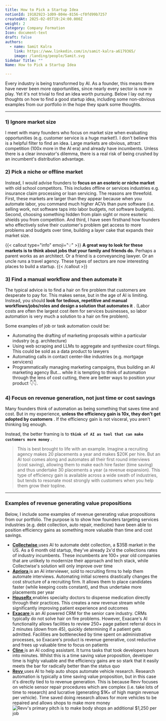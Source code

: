 ```yaml
---
title: How to Pick a Startup Idea
notionId: 19182923-1d09-804e-8156-cf0fd99b7257
createdAt: 2025-02-05T19:24:00.000Z
weight: 2
Category: Company Formation
Icon: document-text
draft: false
authors:
  - name: Samit Kalra
    link: https://www.linkedin.com/in/samit-kalra-a6179365/
    image: /landing/people/Samit.svg
Sidebar Title: ""
Name: How to Pick a Startup Idea

---
```




Every industry is being transformed by AI. As a founder, this means there have never been more opportunities, since nearly every sector is now in play. Yet it's not trivial to find an idea worth pursuing. Below I lay out my thoughts on how to find a good startup idea, including some non-obvious examples from our portfolio in the hope they spark some thoughts.

---


### 1) Ignore market size


I meet with many founders who focus on market size when evaluating opportunities (e.g. customer service is a huge market!). I don't believe this is a helpful filter to find an idea. Large markets are obvious, attract competition (100x more in the AI era) and already have incumbents. Unless there is a clear innovator's dilemma, there is a real risk of being crushed by an incumbent's distribution advantage.

###  **2) Pick a niche or offline market** 


Instead, I would advise founders to  **focus on an esoteric or niche market**  with old school competitors. This includes offline or services industries e.g. insurance claim processing or loan servicing. The reasons are threefold. First, these markets are larger than they appear because when you automate labor, you command much higher ACVs than pure software (i.e. selling work, not software taps into labor budgets, not software budgets). Second, choosing something hidden from plain sight or more esoteric shields you from competition. And third, I have seen firsthand how founders who effectively solve their customer's problem get access to more problems and budgets over time, building a layer cake that expands their market size.

{{< callout type="info" emoji="💡" >}}
 **A great way to look for these markets is to think about jobs that your family and friends do.**  Perhaps a parent works as an architect. Or a friend is a conveyancing lawyer. Or an uncle runs a travel agency. These types of sectors are now interesting places to build a startup.
{{< /callout >}}


###  **3) Find a manual workflow and then automate it** 


The typical advice is to find a hair on fire problem that customers are desperate to pay for. This makes sense, but in the age of AI is limiting. Instead, you should  **look for tedious, repetitive and manual workflows/jobs/roles and design a solution that automates it** . (Labor costs are often the largest cost item for services businesses, so labor automation is very much a solution to a hair on fire problem). 

Some examples of job or task automation could be: 

- Automating the drafting of marketing proposals within a particular industry (e.g. architecture)
- Using web scraping and LLMs to aggregate and synthesize court filings. This could be sold as a data product to lawyers
- Automating calls in contact center-like industries (e.g. mortgage servicers)
- Programmatically managing marketing campaigns, thus building an AI marketing agency
But… while it is tempting to think of automation through the lens of cost cutting, there are better ways to position your product 👇👇.

###  **4) Focus on revenue generation, not just time or cost savings** 


Many founders think of automation as being something that saves time and cost. But in my experience,  **unless the efficiency gain is 10x, they don't get adopted by customers** . If the efficiency gain is not visceral, you aren't thinking big enough.

Instead, the better framing is to  **`think of AI as tool that can make customers more money`** .

> This is best brought to life with an example. Imagine a recruiting agency makes 20 placements a year and makes $20K per hire. But an AI tool comes along and automates all their first round interviews (cost saving), allowing them to make each hire faster (time saving) and thus undertake 30 placements a year (a revenue expansion). This type of efficiency gain is available across a wide swath of industries, but tends to resonate most strongly with customers when you help them grow their topline. 


---


###  **Examples of revenue generating value propositions** 


Below, I include some examples of revenue generating value propositions from our portfolio. The purpose is to show how founders targeting services industries (e.g. debt collection, auto repair, medicine) have been able to position efficiency gains as something more valuable than time and cost savings.

- [ **Collectwise** ](https://collectwise.com/) uses AI to automate debt collection, a $35B market in the US. As a 6 month old startup, they've already 2x'd the collections rates of industry incumbents. These incumbents are 100+ year old companies that are unlikely to modernize their approach and tech stack, while Collectwise's solution will only improve over time
- [ **Apriora** ](https://www.apriora.ai/) is an AI interviewer, sold to recruiting firms to help them automate interviews. Automating initial screens drastically changes the cost structure of a recruiting firm. It allows them to place candidates faster (while keeping costs constant), and thus undertake more placements per year
- [ **HouseRx** ](https://houserx.com/) enables specialty doctors to dispense medication directly through their practices. This creates a new revenue stream while significantly improving patient experience and outcomes
- [ **Exacare** ](https://www.exacare.com/) is an AI powered CRM for the senior care industry. CRMs typically do not solve hair on fire problems. However, Exacare's AI functionality allows facilities to review 250+ page patient referral docs in 2 minutes (down from 45), quickly determining if a patient gets admitted. Facilities are bottlenecked by time spent on administrative processes, so Exacare's product is revenue generative, cost reductive and frees up valuable time to focus on patients
- [ **Cline** ](https://cline.bot/) is an AI coding assistant. It turns tasks that took developers hours into minutes. Whilst this is a time saving value proposition, developer time is highly valuable and the efficiency gains are so stark that it easily meets the bar for radically better than the status quo
- [ **Revv** ](https://www.revvhq.com/) uses AI to help auto shops automate vehicle research. Research automation is typically a time saving value proposition, but in this case it's directly tied to to revenue generation. This is because Revv focuses on vehicle sensor repair procedures which are complex (i.e. take lots of time to research) and lucrative (generating $1K+ of high margin revenue per vehicle). Time saved doing research allows for more vehicles to be repaired and allows shops to make more money
![Revv's primary pitch is to make body shops an additional $1,250 per job](https://prod-files-secure.s3.us-west-2.amazonaws.com/52e751b5-230f-4649-8c4e-0224e58da4f9/370e296b-f1ec-4862-970d-c6e37079c7a0/Screen_Shot_2025-02-02_at_1.08.01_PM.png?X-Amz-Algorithm=AWS4-HMAC-SHA256&X-Amz-Content-Sha256=UNSIGNED-PAYLOAD&X-Amz-Credential=ASIAZI2LB466QJNBD6Z2%2F20251005%2Fus-west-2%2Fs3%2Faws4_request&X-Amz-Date=20251005T032814Z&X-Amz-Expires=3600&X-Amz-Security-Token=IQoJb3JpZ2luX2VjEND%2F%2F%2F%2F%2F%2F%2F%2F%2F%2FwEaCXVzLXdlc3QtMiJHMEUCIC57sLzriF60A0gd1v2fFp%2BYipv05BwyPb%2FNfZVFQoMTAiEA2dx3HDgz2YjA6HopMFa%2FkYH7Hf8FRcfG54J6FLHSlWcq%2FwMIaRAAGgw2Mzc0MjMxODM4MDUiDEfqLba%2FlHjBOYwHtSrcA6nv5Z71zBX%2BSl0GNW7glm0WhDMmjerxriikJQ91j8Iv1uJ0NXshsjv8KsikGLIZTHsYeeWA%2FgqrHdVVk%2BQ8F8QzEfTfReCbQ3Lw%2B9mrcSoIGmJicWn5uxkYSj76CI9z9%2F3Sryepi1FG1QsIj8jMMGZ5Ay4D8yxEpZT2NOs%2BKXq0zdE7VidJhjor7MArkImZPemkoiIam0tMErVDbYyveJBZf%2BDwYfVcyZUEltid%2Fq%2FQSG96XGMef3goZ9nsI5k16flA2hd55zEK5zl4Z%2BiKfLg6eWdArfgDLTAcXkDUXup9yY6gjPVfvFn8YsCQvvDsXEfo9Lq8nFQVs%2Bb%2FEpPX1RYegfT0Yy48nQ8cyLGoXsuABIjX8gB2n6mAVCKan70vrTXqnW2USeYhIxzFpLjEs%2FC0V4R8wQZcM0oI6Jf6zWWZ9FaWxr0TwbeOhuk9aQduQpx9j9ADOKB3Ga%2FytsOv57CLfBc4yqmYTO31A1qEG%2FTOop2OMpns%2FCUiCyIXlTsktqyrwvFKtdAPs1wXt%2B4Ga7AxgEW4nCo2vNmqvJnzpTWDXqyYo%2FiUl1CXZt6y4slSodlrMHK71RU%2FiLLFOHpdVdj%2B2e2TGrObuof9m%2Fh68u8oEfXs5PCdGwlrmfEPMNbhhscGOqUB3JHz7oUfgeA08XsPgezldf%2BdxbHjFYpC6irV%2FztdASJ60Xpo0buLPRp2GySyNoHQlY1LD2LtgkW0WadNI7F3UZ8S8eueifE%2FmAqGA9h%2BK606UxYME6Bj0h38Y%2BdJPgMgLcM%2BlTstgiUH5F9PootYe9s9CC6zoYPDwjs3ibJwRDxJnCAWkHWxCR8a5igwEoXwbh%2BIAKlOTOeG6Pc3vLYgYQ7ngX5h&X-Amz-Signature=341fa02c579421b678924181f8ddefe6fd9bceb9f17df809c907ee901e609adf&X-Amz-SignedHeaders=host&x-amz-checksum-mode=ENABLED&x-id=GetObject)

